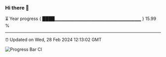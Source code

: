 ### Hi there 👋

⏳ Year progress { ████▁▁▁▁▁▁▁▁▁▁▁▁▁▁▁▁▁▁▁▁▁▁▁▁▁▁ } 15.99 %

---

⏰ Updated on Wed, 28 Feb 2024 12:13:02 GMT

![Progress Bar CI](https://github.com/Shyam-Makwana/GitHub-Actions-Demo/workflows/Progress%20Bar%20CI/badge.svg)
